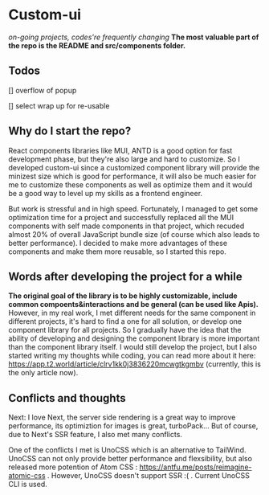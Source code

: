 # Custom-ui

*on-going projects, codes're frequently changing*
**The most valuable part of the repo is the README and src/components folder.**

## Todos
[] overflow of popup

[] select wrap up for re-usable

## Why do I start the repo?

React components libraries like MUI, ANTD is a good option for fast development phase, but they're also large and hard to customize. So I developed custom-ui since a customized component library will provide the minizest size which is good for performance, it will also be much easier for me to customize these components as well as optimize them and it would be a good way to level up my skills as a frontend engineer.

But work is stressful and in high speed. Fortunately, I managed to get some optimization time for a project and successfully replaced all the MUI components with self made components in that project, which recuded almost 20% of overall JavaScript bundle size (of course which also leads to better performance). I decided to make more advantages of these components and make them more reusable, so I started this repo.

## Words after developing the project for a while
**The original goal of the library is to be highly customizable, include common compoents&interactions and be general (can be used like Apis).** However, in my real work, I met different needs for the same component in different projects, it's hard to find a one for all solution, or develop one component library for all projects. So I gradually have the idea that the ability of developing and designing the component library is more important than the component library itself.  I would still develop the project, but I also started writing my thoughts while coding, you can read more about it here: https://app.t2.world/article/clrv1kk0j3836220mcwgtkgmbv  (currently, this is the only article now).

## Conflicts and thoughts

Next: I love Next, the server side rendering is a great way to improve performance, its optimiztion for images is great, turboPack... But of course, due to Next's SSR feature, I also met many conflicts.

One of the conflicts I met is UnoCSS which is an alternative to TailWind. UnoCSS can not only provide better performance and flexsibility, but also released more potention of Atom CSS : https://antfu.me/posts/reimagine-atomic-css . However, UnoCSS doesn't support SSR :( . Current UnoCSS CLI is used. 

